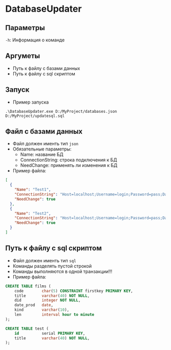 # DatabaseUpdater

## Параметры 

`-h`: Информация о команде

## Аргуметы 

- Путь к файлу с базами данных
- Путь к файлу с sql скриптом

## Запуск 

- Пример запуска

```shell
.\DatabaseUpdater.exe D:/MyProject/databases.json D:/MyProject/updatesql.sql
```

## Файл с базами данных

- Файл должен именть тип `json` 
- Обязательные параметры:
    - Name: название БД
    - ConnectionString: строка подключения к БД
    - NeedChange: применять ли изменения к БД
- Пример файла:

```json
[
  {
    "Name": "Test1",
    "ConnectionString": "Host=localhost;Username=login;Password=pass;Database=test1",
    "NeedChange": true
  },
  {
    "Name": "Test2",
    "ConnectionString": "Host=localhost;Username=login;Password=pass;Database=test2",
    "NeedChange": true
  }
]
```

## Путь к файлу с sql скриптом

- Файл должен именть тип `sql`
- Команды разделять пустой строкой 
- Команды выполняются в одной транзакции!!!
- Пример файла: 


```sql
CREATE TABLE films (
    code        char(5) CONSTRAINT firstkey PRIMARY KEY,
    title       varchar(40) NOT NULL,
    did         integer NOT NULL,
    date_prod   date,
    kind        varchar(10),
    len         interval hour to minute
);

CREATE TABLE test (
    id          serial PRIMARY KEY,
    title       varchar(40) NOT NULL,
);
```